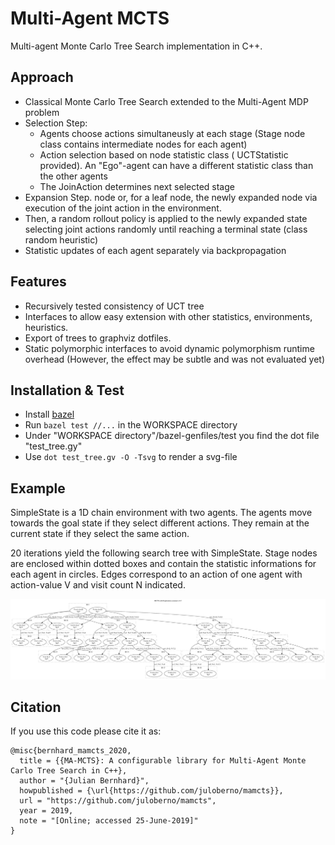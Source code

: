 # Multi-Agent MCTS
Multi-agent Monte Carlo Tree Search implementation in C++.

## Approach
- Classical Monte Carlo Tree Search extended to the Multi-Agent MDP problem
- Selection Step: 
    - Agents choose actions simultaneusly at each stage (Stage node class contains intermediate nodes for each agent)
    - Action selection based on node statistic class ( UCTStatistic provided). An "Ego"-agent can have a different statistic class than the other agents
    - The JoinAction determines next selected stage
- Expansion Step. node or, for a leaf node, the newly expanded node via execution of the joint action in the environment. 
- Then, a random rollout policy is applied to the newly expanded state selecting joint actions randomly until reaching a terminal state (class random heuristic)
- Statistic updates of each agent separately via backpropagation


## Features
- Recursively tested consistency of UCT tree  
- Interfaces to allow easy extension with other statistics, environments, heuristics.
- Export of trees to graphviz dotfiles.
- Static polymorphic interfaces to avoid dynamic polymorphism runtime overhead (However, the effect may be subtle and was not evaluated yet)

## Installation & Test
- Install [bazel](https://docs.bazel.build/versions/master/install.html)
- Run `bazel test //...` in the WORKSPACE directory
- Under "WORKSPACE directory"/bazel-genfiles/test you find the dot file "test_tree.gy"
- Use `dot test_tree.gv -O -Tsvg` to render a svg-file


## Example

SimpleState is a 1D chain environment with two agents.
The agents move towards the goal state if they select different actions.
They remain at the current state if they select the same action.

20 iterations yield the following search tree with SimpleState.
Stage nodes are enclosed within dotted boxes and contain the statistic informations for each agent in circles.
Edges correspond to an action of one agent with action-value V and visit count N indicated.

![Search tree example](/doc/simple_state_test_tree.svg)

## Citation

If you use this code please cite it as:

```
@misc{bernhard_mamcts_2020,
  title = {{MA-MCTS}: A configurable library for Multi-Agent Monte Carlo Tree Search in C++},
  author = "{Julian Bernhard}",
  howpublished = {\url{https://github.com/juloberno/mamcts}},
  url = "https://github.com/juloberno/mamcts",
  year = 2019,
  note = "[Online; accessed 25-June-2019]"
}
```

